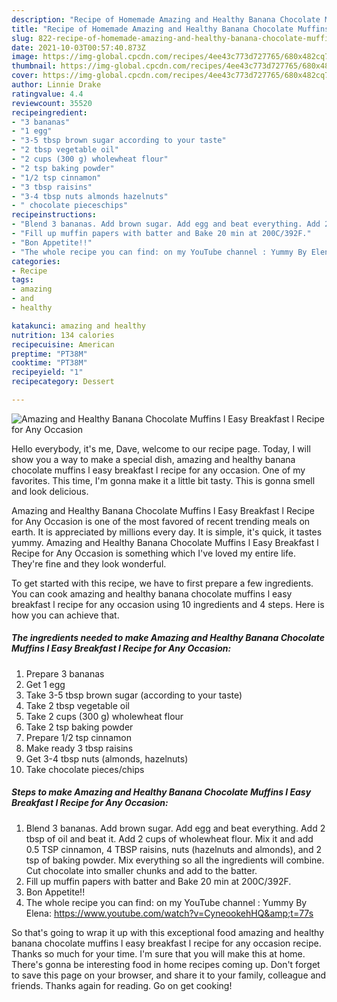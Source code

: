 ```yaml
---
description: "Recipe of Homemade Amazing and Healthy Banana Chocolate Muffins l Easy Breakfast l Recipe for Any Occasion"
title: "Recipe of Homemade Amazing and Healthy Banana Chocolate Muffins l Easy Breakfast l Recipe for Any Occasion"
slug: 822-recipe-of-homemade-amazing-and-healthy-banana-chocolate-muffins-l-easy-breakfast-l-recipe-for-any-occasion
date: 2021-10-03T00:57:40.873Z
image: https://img-global.cpcdn.com/recipes/4ee43c773d727765/680x482cq70/amazing-and-healthy-banana-chocolate-muffins-l-easy-breakfast-l-recipe-for-any-occasion-recipe-main-photo.jpg
thumbnail: https://img-global.cpcdn.com/recipes/4ee43c773d727765/680x482cq70/amazing-and-healthy-banana-chocolate-muffins-l-easy-breakfast-l-recipe-for-any-occasion-recipe-main-photo.jpg
cover: https://img-global.cpcdn.com/recipes/4ee43c773d727765/680x482cq70/amazing-and-healthy-banana-chocolate-muffins-l-easy-breakfast-l-recipe-for-any-occasion-recipe-main-photo.jpg
author: Linnie Drake
ratingvalue: 4.4
reviewcount: 35520
recipeingredient:
- "3 bananas"
- "1 egg"
- "3-5 tbsp brown sugar according to your taste"
- "2 tbsp vegetable oil"
- "2 cups (300 g) wholewheat flour"
- "2 tsp baking powder"
- "1/2 tsp cinnamon"
- "3 tbsp raisins"
- "3-4 tbsp nuts almonds hazelnuts"
- " chocolate pieceschips"
recipeinstructions:
- "Blend 3 bananas. Add brown sugar. Add egg and beat everything. Add 2 tbsp of oil and beat it. Add 2 cups of wholewheat flour. Mix it and add 0.5 TSP cinnamon, 4 TBSP raisins, nuts (hazelnuts and almonds), and 2 tsp of baking powder. Mix everything so all the ingredients will combine. Cut chocolate into smaller chunks and add to the batter."
- "Fill up muffin papers with batter and Bake 20 min at 200C/392F."
- "Bon Appetite!!"
- "The whole recipe you can find: on my YouTube channel : Yummy By Elena: https://www.youtube.com/watch?v=CyneookehHQ&amp;t=77s"
categories:
- Recipe
tags:
- amazing
- and
- healthy

katakunci: amazing and healthy 
nutrition: 134 calories
recipecuisine: American
preptime: "PT38M"
cooktime: "PT38M"
recipeyield: "1"
recipecategory: Dessert

---
```



![Amazing and Healthy Banana Chocolate Muffins l Easy Breakfast l Recipe for Any Occasion](https://img-global.cpcdn.com/recipes/4ee43c773d727765/680x482cq70/amazing-and-healthy-banana-chocolate-muffins-l-easy-breakfast-l-recipe-for-any-occasion-recipe-main-photo.jpg)

Hello everybody, it's me, Dave, welcome to our recipe page. Today, I will show you a way to make a special dish, amazing and healthy banana chocolate muffins l easy breakfast l recipe for any occasion. One of my favorites. This time, I'm gonna make it a little bit tasty. This is gonna smell and look delicious.



Amazing and Healthy Banana Chocolate Muffins l Easy Breakfast l Recipe for Any Occasion is one of the most favored of recent trending meals on earth. It is appreciated by millions every day. It is simple, it's quick, it tastes yummy. Amazing and Healthy Banana Chocolate Muffins l Easy Breakfast l Recipe for Any Occasion is something which I've loved my entire life. They're fine and they look wonderful.


To get started with this recipe, we have to first prepare a few ingredients. You can cook amazing and healthy banana chocolate muffins l easy breakfast l recipe for any occasion using 10 ingredients and 4 steps. Here is how you can achieve that.

<!--inarticleads1-->

##### The ingredients needed to make Amazing and Healthy Banana Chocolate Muffins l Easy Breakfast l Recipe for Any Occasion:

1. Prepare 3 bananas
1. Get 1 egg
1. Take 3-5 tbsp brown sugar (according to your taste)
1. Take 2 tbsp vegetable oil
1. Take 2 cups (300 g) wholewheat flour
1. Take 2 tsp baking powder
1. Prepare 1/2 tsp cinnamon
1. Make ready 3 tbsp raisins
1. Get 3-4 tbsp nuts (almonds, hazelnuts)
1. Take  chocolate pieces/chips




<!--inarticleads2-->

##### Steps to make Amazing and Healthy Banana Chocolate Muffins l Easy Breakfast l Recipe for Any Occasion:

1. Blend 3 bananas. Add brown sugar. Add egg and beat everything. Add 2 tbsp of oil and beat it. Add 2 cups of wholewheat flour. Mix it and add 0.5 TSP cinnamon, 4 TBSP raisins, nuts (hazelnuts and almonds), and 2 tsp of baking powder. Mix everything so all the ingredients will combine. Cut chocolate into smaller chunks and add to the batter.
1. Fill up muffin papers with batter and Bake 20 min at 200C/392F.
1. Bon Appetite!!
1. The whole recipe you can find: on my YouTube channel : Yummy By Elena: https://www.youtube.com/watch?v=CyneookehHQ&amp;t=77s




So that's going to wrap it up with this exceptional food amazing and healthy banana chocolate muffins l easy breakfast l recipe for any occasion recipe. Thanks so much for your time. I'm sure that you will make this at home. There's gonna be interesting food in home recipes coming up. Don't forget to save this page on your browser, and share it to your family, colleague and friends. Thanks again for reading. Go on get cooking!
